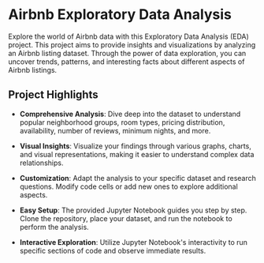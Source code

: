 # Airbnb Exploratory Data Analysis

Explore the world of Airbnb data with this Exploratory Data Analysis (EDA) project. This project aims to provide insights and visualizations by analyzing an Airbnb listing dataset. Through the power of data exploration, you can uncover trends, patterns, and interesting facts about different aspects of Airbnb listings.

## Project Highlights

- **Comprehensive Analysis**: Dive deep into the dataset to understand popular neighborhood groups, room types, pricing distribution, availability, number of reviews, minimum nights, and more.

- **Visual Insights**: Visualize your findings through various graphs, charts, and visual representations, making it easier to understand complex data relationships.

- **Customization**: Adapt the analysis to your specific dataset and research questions. Modify code cells or add new ones to explore additional aspects.

- **Easy Setup**: The provided Jupyter Notebook guides you step by step. Clone the repository, place your dataset, and run the notebook to perform the analysis.

- **Interactive Exploration**: Utilize Jupyter Notebook's interactivity to run specific sections of code and observe immediate results.

